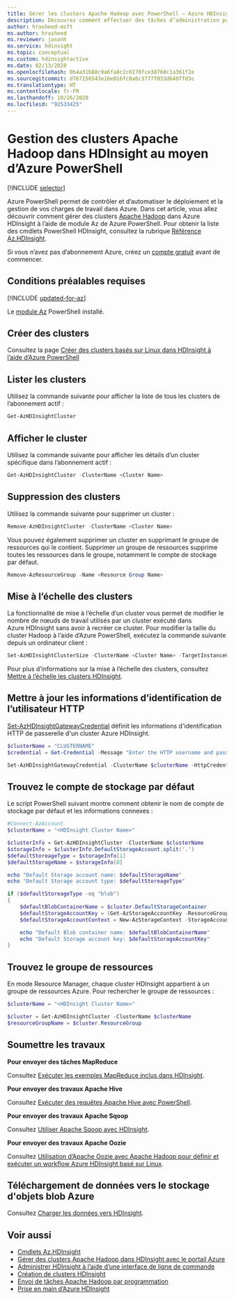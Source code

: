 ```yaml
---
title: Gérer les clusters Apache Hadoop avec PowerShell – Azure HDInsight
description: Découvrez comment effectuer des tâches d’administration pour les clusters Apache Hadoop dans HDInsight au moyen d’Azure PowerShell.
author: hrasheed-msft
ms.author: hrasheed
ms.reviewer: jasonh
ms.service: hdinsight
ms.topic: conceptual
ms.custom: hdinsightactive
ms.date: 02/13/2020
ms.openlocfilehash: 0b4a31b88c9a6fa8c2c6170fce38760c1a361f2e
ms.sourcegitcommit: d767156543e16e816fc8a0c3777f033d649ffd3c
ms.translationtype: HT
ms.contentlocale: fr-FR
ms.lasthandoff: 10/26/2020
ms.locfileid: "92533425"
---
```

# <a name="manage-apache-hadoop-clusters-in-hdinsight-by-using-azure-powershell"></a>Gestion des clusters Apache Hadoop dans HDInsight au moyen d’Azure PowerShell

[!INCLUDE [selector](../../includes/hdinsight-portal-management-selector.md)]

Azure PowerShell permet de contrôler et d’automatiser le déploiement et la gestion de vos charges de travail dans Azure. Dans cet article, vous allez découvrir comment gérer des clusters [Apache Hadoop](https://hadoop.apache.org/) dans Azure HDInsight à l’aide de module Az de Azure PowerShell. Pour obtenir la liste des cmdlets PowerShell HDInsight, consultez la rubrique [Référence Az.HDInsight](/powershell/module/az.hdinsight).

Si vous n’avez pas d’abonnement Azure, créez un [compte gratuit](https://azure.microsoft.com/free/?WT.mc_id=A261C142F) avant de commencer.

## <a name="prerequisites"></a>Conditions préalables requises

[!INCLUDE [updated-for-az](../../includes/updated-for-az.md)]

Le [module Az](/powershell/azure/) PowerShell installé.

## <a name="create-clusters"></a>Créer des clusters

Consultez la page [Créer des clusters basés sur Linux dans HDInsight à l’aide d’Azure PowerShell](hdinsight-hadoop-create-linux-clusters-azure-powershell.md)

## <a name="list-clusters"></a>Lister les clusters

Utilisez la commande suivante pour afficher la liste de tous les clusters de l’abonnement actif :

```powershell
Get-AzHDInsightCluster
```

## <a name="show-cluster"></a>Afficher le cluster

Utilisez la commande suivante pour afficher les détails d’un cluster spécifique dans l’abonnement actif :

```powershell
Get-AzHDInsightCluster -ClusterName <Cluster Name>
```

## <a name="delete-clusters"></a>Suppression des clusters

Utilisez la commande suivante pour supprimer un cluster :

```powershell
Remove-AzHDInsightCluster -ClusterName <Cluster Name>
```

Vous pouvez également supprimer un cluster en supprimant le groupe de ressources qui le contient. Supprimer un groupe de ressources supprime toutes les ressources dans le groupe, notamment le compte de stockage par défaut.

```powershell
Remove-AzResourceGroup -Name <Resource Group Name>
```

## <a name="scale-clusters"></a>Mise à l’échelle des clusters

La fonctionnalité de mise à l’échelle d’un cluster vous permet de modifier le nombre de nœuds de travail utilisés par un cluster exécuté dans Azure HDInsight sans avoir à recréer ce cluster. Pour modifier la taille du cluster Hadoop à l’aide d’Azure PowerShell, exécutez la commande suivante depuis un ordinateur client :

```powershell
Set-AzHDInsightClusterSize -ClusterName <Cluster Name> -TargetInstanceCount <NewSize>
```

 Pour plus d’informations sur la mise à l’échelle des clusters, consultez [Mettre à l’échelle les clusters HDInsight](./hdinsight-scaling-best-practices.md).

## <a name="update-http-user-credentials"></a>Mettre à jour les informations d’identification de l’utilisateur HTTP

[Set-AzHDInsightGatewayCredential](/powershell/module/az.hdinsight/set-azhdinsightgatewaycredential) définit les informations d'identification HTTP de passerelle d'un cluster Azure HDInsight.

```powershell
$clusterName = "CLUSTERNAME"
$credential = Get-Credential -Message "Enter the HTTP username and password:" -UserName "admin"

Set-AzHDInsightGatewayCredential -ClusterName $clusterName -HttpCredential $credential
```

## <a name="find-the-default-storage-account"></a>Trouvez le compte de stockage par défaut

Le script PowerShell suivant montre comment obtenir le nom de compte de stockage par défaut et les informations connexes :

```powershell
#Connect-AzAccount
$clusterName = "<HDInsight Cluster Name>"

$clusterInfo = Get-AzHDInsightCluster -ClusterName $clusterName
$storageInfo = $clusterInfo.DefaultStorageAccount.split('.')
$defaultStoreageType = $storageInfo[1]
$defaultStorageName = $storageInfo[0]

echo "Default Storage account name: $defaultStorageName"
echo "Default Storage account type: $defaultStoreageType"

if ($defaultStoreageType -eq "blob")
{
    $defaultBlobContainerName = $cluster.DefaultStorageContainer
    $defaultStorageAccountKey = (Get-AzStorageAccountKey -ResourceGroupName $resourceGroupName -Name $defaultStorageAccountName)[0].Value
    $defaultStorageAccountContext = New-AzStorageContext -StorageAccountName $defaultStorageAccountName -StorageAccountKey $defaultStorageAccountKey

    echo "Default Blob container name: $defaultBlobContainerName"
    echo "Default Storage account key: $defaultStorageAccountKey"
}
```

## <a name="find-the-resource-group"></a>Trouvez le groupe de ressources

En mode Resource Manager, chaque cluster HDInsight appartient à un groupe de ressources Azure.  Pour rechercher le groupe de ressources :

```powershell
$clusterName = "<HDInsight Cluster Name>"

$cluster = Get-AzHDInsightCluster -ClusterName $clusterName
$resourceGroupName = $cluster.ResourceGroup
```

## <a name="submit-jobs"></a>Soumettre les travaux

**Pour envoyer des tâches MapReduce**

Consultez [Exécuter les exemples MapReduce inclus dans HDInsight](hadoop/apache-hadoop-run-samples-linux.md).

**Pour envoyer des travaux Apache Hive**

Consultez [Exécuter des requêtes Apache Hive avec PowerShell](hadoop/apache-hadoop-use-hive-powershell.md).

**Pour envoyer des travaux Apache Sqoop**

Consultez [Utiliser Apache Sqoop avec HDInsight](hadoop/hdinsight-use-sqoop.md).

**Pour envoyer des travaux Apache Oozie**

Consultez [Utilisation d’Apache Oozie avec Apache Hadoop pour définir et exécuter un workflow Azure HDInsight basé sur Linux](hdinsight-use-oozie-linux-mac.md).

## <a name="upload-data-to-azure-blob-storage"></a>Téléchargement de données vers le stockage d'objets blob Azure

Consultez [Charger les données vers HDInsight](hdinsight-upload-data.md).

## <a name="see-also"></a>Voir aussi

* [Cmdlets Az.HDInsight](/powershell/module/az.hdinsight/#hdinsight)
* [Gérer des clusters Apache Hadoop dans HDInsight avec le portail Azure](hdinsight-administer-use-portal-linux.md)
* [Administrer HDInsight à l’aide d’une interface de ligne de commande](hdinsight-administer-use-command-line.md)
* [Création de clusters HDInsight](hdinsight-hadoop-provision-linux-clusters.md)
* [Envoi de tâches Apache Hadoop par programmation](hadoop/submit-apache-hadoop-jobs-programmatically.md)
* [Prise en main d’Azure HDInsight](hadoop/apache-hadoop-linux-tutorial-get-started.md)